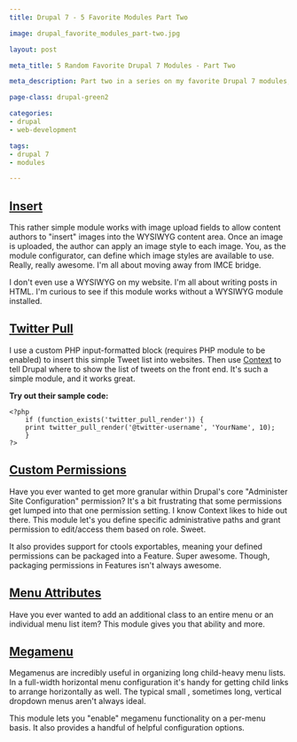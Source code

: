 ```yaml
---
title: Drupal 7 - 5 Favorite Modules Part Two

image: drupal_favorite_modules_part-two.jpg

layout: post

meta_title: 5 Random Favorite Drupal 7 Modules - Part Two

meta_description: Part two in a series on my favorite Drupal 7 modules, featuring the Insert module, Twitter Pull, Custom Permissions, Menu Attributes, and Megamenu.

page-class: drupal-green2

categories:
- drupal
- web-development

tags:
- drupal 7
- modules

---
```


## <a href="http://drupal.org/project/insert" title="Insert Module">Insert</a>
This rather simple module works with image upload fields to allow content authors to "insert" images into the WYSIWYG content area. Once an image is uploaded, the author can apply an image style to each image. You, as the module configurator, can define which image styles are available to use. Really, really awesome. I'm all about moving away from IMCE bridge.

I don't even use a WYSIWYG on my website. I'm all about writing posts in HTML. I'm curious to see if this module works without a WYSIWYG module installed.

## <a href="http://drupal.org/project/twitter_pull/" title="Twitter Pull Module">Twitter Pull</a>
I use a custom PHP input-formatted block (requires PHP module to be enabled) to insert this simple Tweet list into websites. Then use <a href="http://drupal.org/project/context/" title="Drupal Context">Context</a> to tell Drupal where to show the list of tweets on the front end. It's such a simple module, and it works great.

**Try out their sample code:**
```
<?php
	if (function_exists('twitter_pull_render')) {
	print twitter_pull_render('@twitter-username', 'YourName', 10);
	}
?>
```

## <a href="http://drupal.org/project/config_perms" title="Custom Permissions Module">Custom Permissions</a>
Have you ever wanted to get more granular within Drupal's core "Administer Site Configuration" permission? It's a bit frustrating that some permissions get lumped into that one permission setting. I know Context likes to hide out there. This module let's you define specific administrative paths and grant permission to edit/access them based on role. Sweet.

It also provides support for ctools exportables, meaning your defined permissions can be packaged into a Feature. Super awesome. Though, packaging permissions in Features isn't always awesome.

## <a href="http://drupal.org/project/menu_attributes" title="Menu Attributes Module">Menu Attributes</a>
Have you ever wanted to add an additional class to an entire menu or an individual menu list item? This module gives you that ability and more.

## <a href="http://drupal.org/project/megamenu/" title="Megamenu Module">Megamenu</a>
Megamenus are incredibly useful in organizing long child-heavy menu lists. In a full-width horizontal menu configuration it's handy for getting child links to arrange horizontally as well. The typical small , sometimes long, vertical dropdown menus aren't always ideal.

This module lets you "enable" megamenu functionality on a per-menu basis. It also provides a handful of helpful configuration options.
